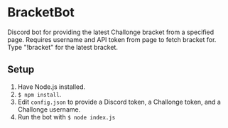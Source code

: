 # BracketBot
Discord bot for providing the latest Challonge bracket from a specified page. Requires username and API token from page to fetch bracket for. Type "!bracket" for the latest bracket.

## Setup
1. Have Node.js installed.
2. `$ npm install`.
3. Edit `config.json` to provide a Discord token, a Challonge token, and a Challonge username.
4. Run the bot with `$ node index.js`
```
